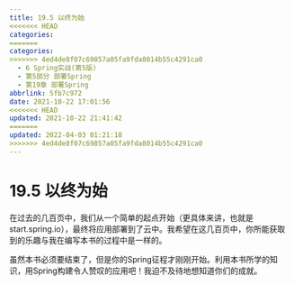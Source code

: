 ```yaml
---
title: 19.5 以终为始
<<<<<<< HEAD
categories:
=======
categories: 
>>>>>>> 4ed4de8f07c69857a05fa9fda8014b55c4291ca0
  - 6 Spring实战(第5版)
  - 第5部分 部署Spring
  - 第19章 部署Spring
abbrlink: 5fb7c972
date: 2021-10-22 17:01:56
<<<<<<< HEAD
updated: 2021-10-22 21:41:42
=======
updated: 2022-04-03 01:21:18
>>>>>>> 4ed4de8f07c69857a05fa9fda8014b55c4291ca0
---
```

# 19.5 以终为始
在过去的几百页中，我们从一个简单的起点开始（更具体来讲，也就是start.spring.io），最终将应用部署到了云中。我希望在这几百页中，你所能获取到的乐趣与我在编写本书的过程中是一样的。

虽然本书必须要结束了，但是你的Spring征程才刚刚开始。利用本书所学的知识，用Spring构建令人赞叹的应用吧！我迫不及待地想知道你们的成就。
